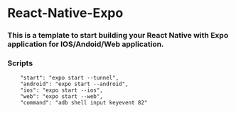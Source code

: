# React-Native-Expo
### This is a template to start building your React Native with Expo application for IOS/Andoid/Web application.

### Scripts
```"scripts": {
    "start": "expo start --tunnel",
    "android": "expo start --android",
    "ios": "expo start --ios",
    "web": "expo start --web",
    "command": "adb shell input keyevent 82"
```
